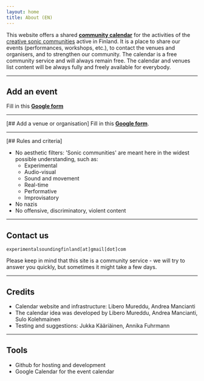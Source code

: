 ```yaml
---
layout: home
title: About (EN)
---
```


<!-- <script src="/assets/colorTitle.js"></script> -->
This website offers a shared **[community calendar](calendar.md)** for the activities of the [creative sonic communities](#rules-and-criteria) active in Finland.
It is a place to share our events (performances, workshops, etc.), to contact the venues and organisers, and to strengthen our community. The calendar is a free community service and will always remain free. The calendar and venues list content will be always fully and freely available for everybody.

---

## Add an event
Fill in this **[Google form](https://forms.gle/9Cb2oSwamWKdqRru8)**

---
[## Add a venue or organisation]
Fill in this **[Google form](https://docs.google.com/forms/d/e/1FAIpQLSdiHSyW8CQkjNykXwj6pLYfZRt0d050XxCU2XqsVQdpOGnfBw/viewform)**.

---

[## Rules and criteria]
- No aesthetic filters: 'Sonic communities' are meant here in the widest possible understanding, such as:
  - Experimental
  - Audio-visual
  - Sound and movement
  - Real-time
  - Performative
  - Improvisatory
- No nazis
- No offensive, discriminatory, violent content

---

## Contact us
`experimentalsoundingfinland[at]gmail[dot]com` 

Please keep in mind that this site is a community service - we will try to answer you quickly, but sometimes it might take a few days.

---

## Credits
- Calendar website and infrastructure: Libero Mureddu, Andrea Mancianti
- The calendar idea was developed by Libero Mureddu, Andrea Mancianti, Sulo Kolehmainen
- Testing and suggestions: Jukka Kääriäinen, Annika Fuhrmann

---

## Tools
- Github for hosting and development
- Google Calendar for the event calendar

<link rel="shortcut icon" type="image/x-icon" href="favicon.ico?">
